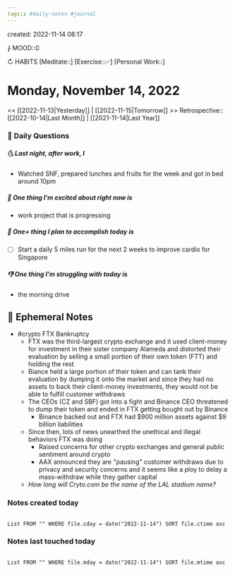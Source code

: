 ```yaml
---
tags:: #daily-notes #journal
---
```

created: 2022-11-14 08:17

⨑ MOOD::0

↻ HABITS
[Meditate::]
[Exercise::✅]
[Personal Work::]

# Monday, November 14, 2022

<< [[2022-11-13|Yesterday]] | [[2022-11-15|Tomorrow]] >>
Retrospective:: [[2022-10-14|Last Month]] | [[2021-11-14|Last Year]]

### 📅 Daily Questions

##### 🌜 Last night, after work, I

- Watched SNF, prepared lunches and fruits for the week and got in bed around 10pm

##### 🙌 One thing I'm excited about right now is

- work project that is progressing

##### 🚀 One+ thing I plan to accomplish today is

- [ ] Start a daily 5 miles run for the next 2 weeks to improve cardio for Singapore

##### 👎 One thing I'm struggling with today is

- the morning drive

## 📝 Ephemeral Notes

- #crypto FTX Bankruptcy
  - FTX was the third-largest crypto exchange and it used client-money for investment in their sister company Alameda and distorted their evaluation by selling a small portion of their own token (FTT) and holding the rest
  - Biance held a large portion of their token and can tank their evaluation by dumping it onto the market and since they had no assets to back their client-money investments, they would not be able to fulfill customer withdraws
  - The CEOs (CZ and SBF) got into a fight and Binance CEO threatened to dump their token and ended in FTX getting bought out by Binance
    - Binance backed out and FTX had $900 million assets against $9 billion liabilities
  - Since then, lots of news unearthed the unethical and illegal behaviors FTX was doing
    - Raised concerns for other crypto exchanges and general public sentiment around crypto
    - AAX announced they are "pausing" customer withdraws due to privacy and security concerns and it seems like a ploy to delay a mass-withdraw while they gather capital
  - *How long will Cryto.com be the name of the LAL stadium name?*

### Notes created today

```dataview

List FROM "" WHERE file.cday = date("2022-11-14") SORT file.ctime asc

```

### Notes last touched today

```dataview

List FROM "" WHERE file.mday = date("2022-11-14") SORT file.mtime asc

```
